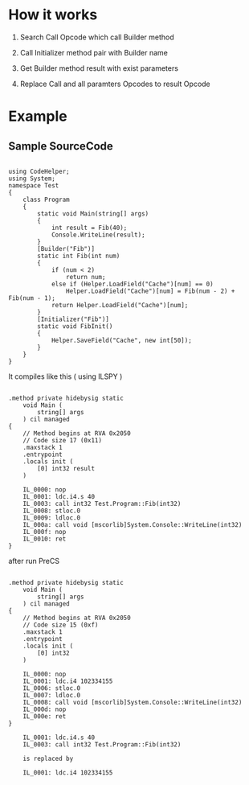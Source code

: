 
# How it works


1. Search Call Opcode which call Builder method

2. Call Initializer method pair with Builder name

3. Get Builder method result with exist parameters

4. Replace Call and all paramters Opcodes to result Opcode






# Example


Sample SourceCode
-----------------

<pre><code>
using CodeHelper;
using System;
namespace Test
{
    class Program
    {
        static void Main(string[] args)
        {
            int result = Fib(40);
            Console.WriteLine(result);
        }
        [Builder("Fib")]
        static int Fib(int num)
        {
            if (num < 2)
                return num;
            else if (Helper.LoadField<int[]>("Cache")[num] == 0)
                Helper.LoadField<int[]>("Cache")[num] = Fib(num - 2) + Fib(num - 1);
            return Helper.LoadField<int[]>("Cache")[num];
        }
        [Initializer("Fib")]
        static void FibInit()
        {
            Helper.SaveField("Cache", new int[50]);
        }
    }
}
</code></pre>

It compiles like this ( using ILSPY )

<pre><code>
.method private hidebysig static 
    void Main (
        string[] args
    ) cil managed 
{
    // Method begins at RVA 0x2050
    // Code size 17 (0x11)
    .maxstack 1
    .entrypoint
    .locals init (
        [0] int32 result
    )

    IL_0000: nop
    IL_0001: ldc.i4.s 40
    IL_0003: call int32 Test.Program::Fib(int32)
    IL_0008: stloc.0
    IL_0009: ldloc.0
    IL_000a: call void [mscorlib]System.Console::WriteLine(int32)
    IL_000f: nop
    IL_0010: ret
}
</code></pre>

after run PreCS

<pre><code>
.method private hidebysig static 
    void Main (
        string[] args
    ) cil managed 
{
    // Method begins at RVA 0x2050
    // Code size 15 (0xf)
    .maxstack 1
    .entrypoint
    .locals init (
        [0] int32
    )

    IL_0000: nop
    IL_0001: ldc.i4 102334155
    IL_0006: stloc.0
    IL_0007: ldloc.0
    IL_0008: call void [mscorlib]System.Console::WriteLine(int32)
    IL_000d: nop
    IL_000e: ret
}

    IL_0001: ldc.i4.s 40
    IL_0003: call int32 Test.Program::Fib(int32)

    is replaced by

    IL_0001: ldc.i4 102334155

</code></pre>
